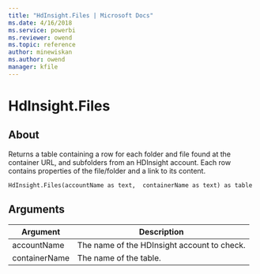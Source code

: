 ```yaml
---
title: "HdInsight.Files | Microsoft Docs"
ms.date: 4/16/2018
ms.service: powerbi
ms.reviewer: owend
ms.topic: reference
author: minewiskan
ms.author: owend
manager: kfile
---
```

# HdInsight.Files

  
## About  
Returns a table containing a row for each folder and file found at the container URL, and subfolders from an HDInsight account. Each row contains properties of the file/folder and a link to its content.  
  
```  
HdInsight.Files(accountName as text,  containerName as text) as table  
```  
  
## Arguments  
  
|Argument|Description|  
|------------|---------------|  
|accountName|The name of the HDInsight account to check.|  
|containerName|The name of the table.|  
  
